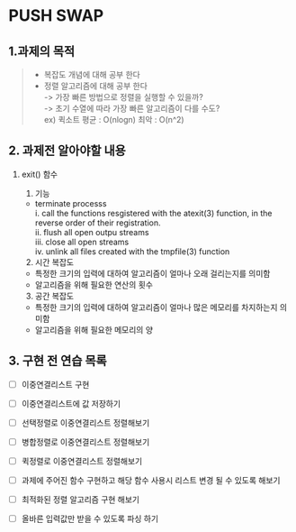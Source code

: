# PUSH SWAP

## 1.과제의 목적

> - 복잡도 개념에 대해 공부 한다
> - 정렬 알고리즘에 대해 공부 한다  
> -> 가장 빠른 방법으로 정렬을 실행할 수 있을까?  
> -> 초기 수열에 따라 가장 빠른 알고리즘이 다를 수도?  
> ex) 퀵소트 평균 : O(nlogn) 최악 : O(n^2)

## 2. 과제전 알아야할 내용  
1. exit() 함수  
	1. 기능  
	- terminate processs  
		i. call the functions resgistered with the atexit(3) function, in the reverse order of their registration.  
		ii. flush all open outpu streams  
		iii. close all open streams  
		iv. unlink all files created with the tmpfile(3) function  
  
	2. 시간 복잡도  
	- 특정한 크기의 입력에 대하여 알고리즘이 얼마나 오래 걸리는지를 의미함  
	- 알고리즘을 위해 필요한 연산의 횟수  

	3. 공간 복잡도  
	- 특정한 크기의 입력에 대하여 알고리즘이 얼마나 많은 메모리를 차지하는지 의미함  
	- 알고리즘을 위해 필요한 메모리의 양  

## 3. 구현 전 연습 목록  

- [ ] 이중연결리스트 구현
- [ ] 이중연결리스트에 값 저장하기
- [ ] 선택정렬로 이중연결리스트 정렬해보기
- [ ] 병합정렬로 이중연결리스트 정렬해보기
- [ ] 퀵정렬로 이중연결리스트 정렬해보기
- [ ] 과제에 주어진 함수 구현하고 해당 함수 사용시 리스트 변경 될 수 있도록 해보기
- [ ] 최적화된 정렬 알고리즘 구현 해보기
- [ ] 올바른 입력값만 받을 수 있도록 파싱 하기

